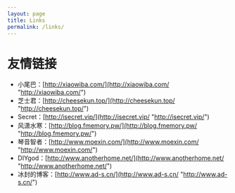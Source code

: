 ```yaml
---
layout: page
title: Links
permalink: /links/
---
```


# 友情链接
- 小尾巴：[http://xiaowiba.com/](http://xiaowiba.com/ "http://xiaowiba.com/")
- 芝士君：[http://cheesekun.top/](http://cheesekun.top/ "http://cheesekun.top/")
- Secret：[http://isecret.vip/](http://isecret.vip/ "http://isecret.vip/")
- 风潇水寒：[http://blog.fmemory.pw/](http://blog.fmemory.pw/ "http://blog.fmemory.pw/")
- 琴音智者：[http://www.moexin.com/](http://www.moexin.com/ "http://www.moexin.com/")
- DIYgod：[http://www.anotherhome.net/](http://www.anotherhome.net/ "http://www.anotherhome.net/")
- 冰封的博客：[http://www.ad-s.cn/](http://www.ad-s.cn/ "http://www.ad-s.cn/")